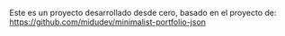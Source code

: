 Este es un proyecto desarrollado desde cero, basado en el proyecto de:
https://github.com/midudev/minimalist-portfolio-json
